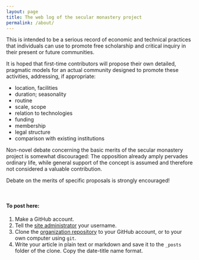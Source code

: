```yaml
---
layout: page
title: The web log of the secular monastery project
permalink: /about/
---
```


This is intended to be a serious record of economic and technical practices that individuals can use to promote free scholarship and critical inquiry in their present or future communities.

It is hoped that first-time contributors will propose their own detailed, pragmatic models for an actual community designed to promote these activities, addressing, if appropriate:

  - location, facilities
  - duration; seasonality
  - routine
  - scale, scope
  - relation to technologies
  - funding
  - membership
  - legal structure
  - comparison with existing institutions

Non-novel debate concerning the basic merits of the secular monastery project is somewhat discouraged: The opposition already amply pervades ordinary life, while general support of the concept is assumed and therefore not considered a valuable contribution.

Debate on the merits of specific proposals is strongly encouraged!

&nbsp;

#### To post here:

 1. Make a GitHub account.
 2. Tell the [site administrator](http://github.com/jimmymathews) your username.
 3. Clone the [organization repository](http://github.com/let-me-think/let-me-think.github.io) to your GitHub account, or to your own computer using `git`.
 4. Write your article in plain text or markdown and save it to the `_posts` folder of the clone. Copy the date-title name format.
